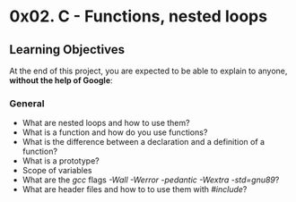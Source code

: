 # 0x02. C - Functions, nested loops

## Learning Objectives

At the end of this project, you are expected to be able to explain to anyone, **without the help of Google**:

### General
* What are nested loops and how to use them?
* What is a function and how do you use functions?
* What is the difference between a declaration and a definition of a function?
* What is a prototype?
* Scope of variables
* What are the *gcc* flags *-Wall -Werror -pedantic -Wextra -std=gnu89*?
* What are header files and how to to use them with *#include*?
